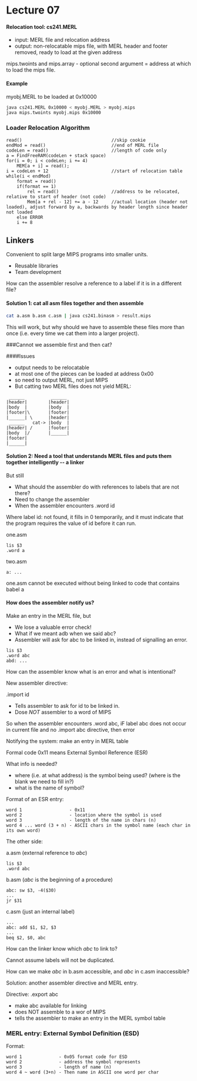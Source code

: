 # Lecture 07

#### Relocation tool: cs241.MERL
* input: MERL file and relocation address
* output: non-relocatable mips file, with MERL header and footer removed, ready to load at the given address

mips.twoints and mips.array - optional second argument = address at which to load the mips file.

#### Example
myobj.MERL to be loaded at 0x10000
```bash
java cs241.MERL 0x10000 < myobj.MERL > myobj.mips
java mips.twoints myobj.mips 0x10000
```

### Loader Relocation Algorithm
```
read()									//skip cookie
endMod = read()							//end of MERL file
codeLen = read()						//length of code only
a = FindFreeRAM(codeLen + stack space)
for(i = 0; i < codeLen; i += 4)
	MEM[a + i] = read();
i = codeLen + 12						//start of relocation table
while(i < endMod)
	format = read()
	if(format == 1)
		rel = read()					//address to be relocated, relative to start of header (not code)
		Mem[a + rel - 12] += a - 12		//actual location (header not loaded), adjust forward by a, backwards by header length since header not loaded
	else ERROR
	i += 8
```

## Linkers
Convenient to split large MIPS programs into smaller units. 

* Reusable libraries
* Team development

How can the assembler resolve a reference to a label if it is in a different file?

#### Solution 1: cat all asm files together and then assemble

```bash
cat a.asm b.asm c.asm | java cs241.binasm > result.mips
```
This will work, but why should we have to assemble these files more than once (i.e. every time we cat them into a larger project). 

###Cannot we assemble first and then cat?

####Issues

* output needs to be relocatable
* at most one of the pieces can be loaded at address 0x00
* so need to output MERL, not just MIPS
* But catting two MERL files does not yield MERL:

```
 ______          ______
|header|        |header|
|body  |        |body  |
|footer|\       |footer|
|______| \      |header|
 ______   cat-> |body  |
|header| /      |footer|
|body  |/       |______|
|footer|
|______|
```

#### Solution 2: Need a tool that understands MERL files and puts them together intelligently -- a linker

But still

* What should the assembler do with references to labels that are not there?
* Need to change the assembler
* When the assembler encounters .word id 

Where label id: not found, it fills in 0 temporarily, and it must indicate that the program requires the value of id before it can run.

one.asm
```assembly
lis $3
.word a
```
two.asm
```assembly
a: ...
```
one.asm cannot be executed without being linked to code that contains babel a

#### How does the assembler notify us?

Make an entry in the MERL file, but

* We lose a valuable error check!
* What if we meant adb when we said abc?
* Assembler will ask for abc to be linked in, instead of signalling an error.

```assembly
lis $3
.word abc
abd: ...
```
How can the assembler know what is an error and what is intentional?

New assembler directive:

.import id

* Tells assembler to ask for id to be linked in.
* Dose *NOT* assembler to a word of MIPS

So when the assembler encounters .word abc, iF label abc does not occur in current file and no .import abc directive, then error

Notifying the system: make an entry in MERL table

Formal code 0x11 means External Symbol Reference (ESR)

What info is needed?

* where (i.e. at what address) is the symbol being used? (where is the blank we need to fill in?)
* what is the name of symbol?

Format of an ESR entry:

```
word 1					- 0x11
word 2					- location where the symbol is used
word 3					- length of the name in chars (n)
word 4 ... word (3 + n)	- ASCII chars in the symbol name (each char in its own word)
```

The other side:

a.asm (external reference to *abc*)
```assembly
lis $3
.word abc
```
b.asm (*abc* is the beginning of a procedure)
```assembly
abc: sw $3, -4($30)
...
jr $31
```
c.asm (just an internal label)
```assembly
...
abc: add $1, $2, $3
...
beq $2, $0, abc
```

How can the linker know which *abc* to link to? 

Cannot assume labels will not be duplicated.

How can we make *abc* in b.asm accessible, and *abc* in c.asm inaccessible?

Solution: another assembler directive and MERL entry.

Directive: .export abc 
* make abc available for linking
* does NOT assemble to a wor of MIPS
* tells the assembler to make an entry in the MERL symbol table

### MERL entry: External Symbol Definition (ESD)

Format:

```
word 1				- 0x05 format code for ESD
word 2				- address the symbol represents
word 3				- length of name (n)
word 4 ~ word (3+n)	- Then name in ASCII one word per char
```
